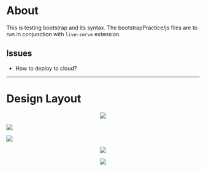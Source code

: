 
# About
This is testing bootstrap and its syntax. The bootstrapPractice/js files are to run in conjunction with `live-serve` extension.

## Issues
- How to deploy to cloud?

-------------------------------------------------------------------------------------------------

# Design Layout
<p align="center">
  <img src="/bootstrapPractice/requirements/indexhtmllayout.png">
  <p>
  <img src="/bootstrapPractice/requirements/layoutwithborder.png">
  <p>
  <img src="/bootstrapPractice/requirements/mainpagelarge.png">
  <p align="center">
  <img src="/bootstrapPractice/requirements/mainpagemedium.jpeg">
  <p align="center">
  <img src="/bootstrapPractice/requirements/smallscreen.gif">
</p>
